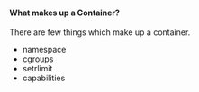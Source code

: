 #### What makes up a Container?
There are few things which make up a container. 

- namespace
- cgroups
- setrlimit
- capabilities

